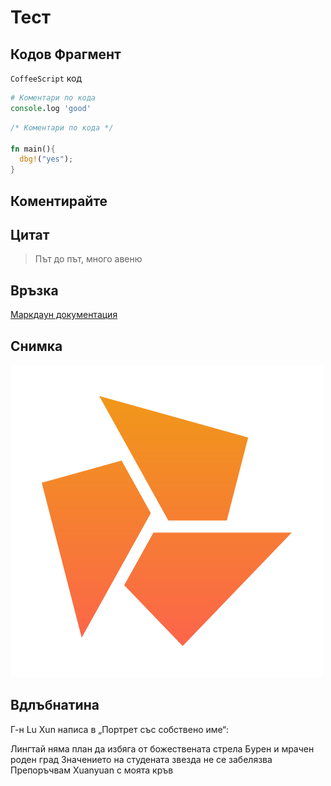 [Markdown 全局注释]:#

# Тест

## Кодов Фрагмент

`CoffeeScript` код

```coffee
# Коментари по кода
console.log 'good'


```

```rust
/* Коментари по кода */

fn main(){
  dbg!("yes");
}
```

## Коментирайте

<!-- HTML 注释 --> 

<!-- 多行注释 --> 

## Цитат

> Път до път, много авеню

## Връзка

[Маркдаун документация](https://github.com/xxai-art/xxai-art-md)

## Снимка

![xxAI.Art Идентичност на марката](https://raw.githubusercontent.com/xxai-art/web/main/file/svg/logo.svg)

## Вдлъбнатина

Г-н Lu Xun написа в „Портрет със собствено име“:

  Лингтай няма план да избяга от божествената стрела
  Бурен и мрачен роден град
  Значението на студената звезда не се забелязва
  Препоръчвам Xuanyuan с моята кръв


